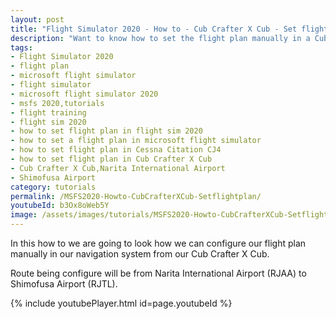 ```yaml
---
layout: post
title: "Flight Simulator 2020 - How to - Cub Crafter X Cub - Set flight plan"
description: "Want to know how to set the flight plan manually in a Cub Crafter X Cub than view this video"
tags:
- Flight Simulator 2020
- flight plan
- microsoft flight simulator
- flight simulator
- microsoft flight simulator 2020
- msfs 2020,tutorials
- flight training
- flight sim 2020
- how to set flight plan in flight sim 2020
- how to set a flight plan in microsoft flight simulator
- how to set flight plan in Cessna Citation CJ4
- how to set flight plan in Cub Crafter X Cub
- Cub Crafter X Cub,Narita International Airport
- Shimofusa Airport
category: tutorials
permalink: /MSFS2020-Howto-CubCrafterXCub-Setflightplan/
youtubeId: b3Ox8oWeb5Y
image: /assets/images/tutorials/MSFS2020-Howto-CubCrafterXCub-Setflightplan.jpg
---
```

In this how to we are going to look how we can configure our flight plan manually in our navigation system from our Cub Crafter X Cub. 

Route being configure will be from Narita International Airport
(RJAA) to Shimofusa Airport (RJTL).

{% include youtubePlayer.html id=page.youtubeId %}